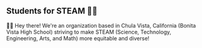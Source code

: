 ## Students for STEAM 🧬🧪

🙋‍♀️ Hey there! We're an organization based in Chula Vista, California (Bonita Vista High School) striving to make STEAM (Science, Technology, Engineering, Arts, and Math) more equitable and diverse! 
